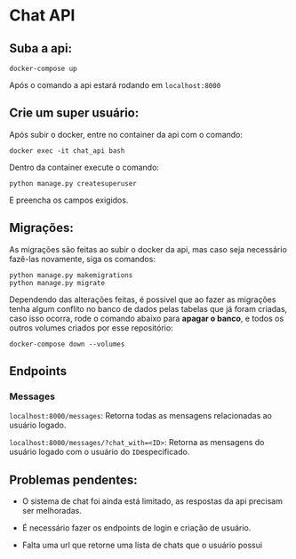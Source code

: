 # Chat API

## Suba a api:
```
docker-compose up
```
Após o comando a api estará rodando em `localhost:8000`

## Crie um super usuário:
Após subir o docker, entre no container da api com o comando:

```
docker exec -it chat_api bash
```

Dentro da container execute o comando:

```
python manage.py createsuperuser
```

E preencha os campos exigidos.

## Migrações:
As migrações são feitas ao subir o docker da api, mas caso seja necessário fazê-las novamente, siga os comandos:

```
python manage.py makemigrations
python manage.py migrate
```

Dependendo das alterações feitas, é possivel que ao fazer as migrações tenha algum conflito no banco de dados pelas tabelas que já foram criadas, caso isso ocorra, rode o comando abaixo para **apagar o banco**, e todos os outros volumes criados por esse repositório:

```
docker-compose down --volumes
```

## Endpoints
### Messages
`localhost:8000/messages`: Retorna todas as mensagens relacionadas ao usuário logado.

`localhost:8000/messages/?chat_with=<ID>`: Retorna as mensagens do usuário logado com o usuário do `ID`especificado.



## Problemas pendentes:
- O sistema de chat foi ainda está limitado, as respostas da api precisam ser melhoradas.

- É necessário fazer os endpoints de login e criação de usuário.

- Falta uma url que retorne uma lista de chats que o usuário possui
